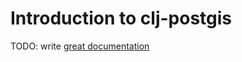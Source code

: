 # Introduction to clj-postgis

TODO: write [great documentation](http://jacobian.org/writing/what-to-write/)
